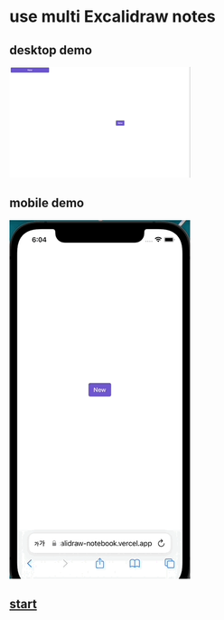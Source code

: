 # use multi Excalidraw notes

## desktop demo

![desktop demo](./desktop-demo.gif)

## mobile demo

![mobile demo](./mobile-demo.gif)

## [start](https://excalidraw-notebook.vercel.app/)
